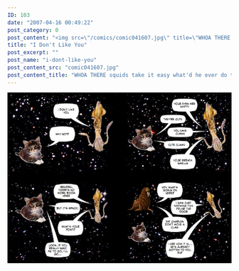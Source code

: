 ```yaml
---
ID: 103
date: "2007-04-16 00:49:22"
post_category: 0
post_content: "<img src=\"/comics/comic041607.jpg\" title=\"WHOA THERE squids take it easy what'd he ever do to you?\"/>"
title: "I Don't Like You"
post_excerpt: ""
post_name: "i-dont-like-you"
post_content_src: "comic041607.jpg"
post_content_title: "WHOA THERE squids take it easy what'd he ever do to you?"
---
```



[![WHOA THERE squids take it easy what'd he ever do to you?](/comics-hi-res/comic041607.jpg)](/comics-hi-res/comic041607.jpg "WHOA THERE squids take it easy what'd he ever do to you?")
